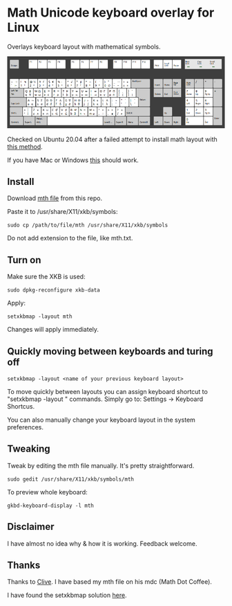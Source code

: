 # Math Unicode keyboard overlay for Linux
Overlays keyboard layout with mathematical symbols.

![mth-Layout](/images/mth_Sep_2020.png)

Checked on Ubuntu 20.04 after a failed attempt to install math layout with [this method](https://blog.math.coffee/post/20180921/keyboard-layout/).

If you have Mac or Windows [this](http://insti.physics.sunysb.edu/~siegel/unicode.html) should work.

## Install
Download <a id="raw-url" href="https://github.com/CaptchaSamurai/Math-Unicode-keyboard-overlay-Linux-XKB/blob/master/mth">mth file</a> from this repo.

Paste it to /usr/share/X11/xkb/symbols:

```
sudo cp /path/to/file/mth /usr/share/X11/xkb/symbols
```

Do not add extension to the file, like mth.txt.

## Turn on
Make sure the XKB is used:

```
sudo dpkg-reconfigure xkb-data
```

Apply:
```
setxkbmap -layout mth
```

Changes will apply immediately.

## Quickly moving between keyboards and turing off
```
setxkbmap -layout <name of your previous keyboard layout>
```

To move quickly between layouts you can assign keyboard shortcut to "setxkbmap -layout <name>" commands. Simply go to: Settings → Keyboard Shortcus.

You can also manually change your keyboard layout in the system preferences.

## Tweaking
Tweak by editing the mth file manually. It's pretty straightforward.

```
sudo gedit /usr/share/X11/xkb/symbols/mth
```

To preview whole keyboard:
```
gkbd-keyboard-display -l mth
```

## Disclaimer
I have almost no idea why & how it is working. Feedback welcome.

## Thanks
Thanks to [Clive](https://blog.math.coffee/post/20180921/keyboard-layout/). I have based my mth file on his mdc (Math Dot Coffee).

I have found the setxkbmap solution [here](https://blog.lobraun.de/2020/03/09/Umlauts-on-US-Keyboard-Layouts-on-Ubuntu-with-XKB/).
